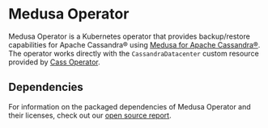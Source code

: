 # Medusa Operator

Medusa Operator is a Kubernetes operator that provides backup/restore capabilities for Apache Cassandra&reg; using [Medusa for Apache Cassandra&reg;](https://github.com/thelastpickle/cassandra-medusa). The operator works directly with the `CassandraDatacenter` custom resource provided by [Cass Operator](https://github.com/k8ssandra/cass-operator).

## Dependencies

For information on the packaged dependencies of Medusa Operator and their licenses, check out our [open source report](https://app.fossa.com/reports/4525e1ae-1341-411c-abf4-4eec2d36dd8e).
